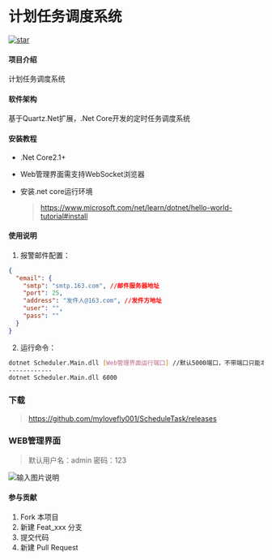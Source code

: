 # 计划任务调度系统

[![star](https://gitee.com/otman/scheduler/badge/star.svg?theme=white)](https://gitee.com/otman/scheduler/stargazers)

#### 项目介绍
计划任务调度系统

#### 软件架构
基于Quartz.Net扩展，.Net Core开发的定时任务调度系统


#### 安装教程


- .Net Core2.1+

- Web管理界面需支持WebSocket浏览器

- 安装.net core运行环境

	> https://www.microsoft.com/net/learn/dotnet/hello-world-tutorial#install


#### 使用说明


1. 报警邮件配置：
```json
{
  "email": {
    "smtp": "smtp.163.com", //邮件服务器地址
    "port": 25,
    "address": "发件人@163.com", //发件方地址
    "user": "",
    "pass": ""
  }
}
```

2. 运行命令：

```bash
dotnet Scheduler.Main.dll [Web管理界面运行端口] //默认5000端口，不带端口只能本地localhost访问
------------
dotnet Scheduler.Main.dll 6000
```
### 下载

>https://github.com/mylovefly001/ScheduleTask/releases

### WEB管理界面

>默认用户名：admin 密码：123

![输入图片说明](https://images.gitee.com/uploads/images/2018/1130/181506_4649afa8_66542.png "288C3EFD-9A04-420d-BCF6-803DB449C158.png")

#### 参与贡献

1. Fork 本项目
2. 新建 Feat_xxx 分支
3. 提交代码
4. 新建 Pull Request
